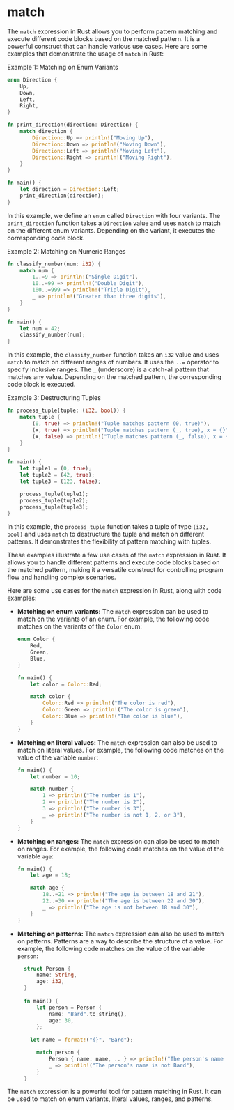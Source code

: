 # match

The `match` expression in Rust allows you to perform pattern matching and execute different code blocks based on the matched pattern. It is a powerful construct that can handle various use cases. Here are some examples that demonstrate the usage of `match` in Rust:

Example 1: Matching on Enum Variants
```rust
enum Direction {
    Up,
    Down,
    Left,
    Right,
}

fn print_direction(direction: Direction) {
    match direction {
        Direction::Up => println!("Moving Up"),
        Direction::Down => println!("Moving Down"),
        Direction::Left => println!("Moving Left"),
        Direction::Right => println!("Moving Right"),
    }
}

fn main() {
    let direction = Direction::Left;
    print_direction(direction);
}
```

In this example, we define an `enum` called `Direction` with four variants. The `print_direction` function takes a `Direction` value and uses `match` to match on the different enum variants. Depending on the variant, it executes the corresponding code block.

Example 2: Matching on Numeric Ranges
```rust
fn classify_number(num: i32) {
    match num {
        1..=9 => println!("Single Digit"),
        10..=99 => println!("Double Digit"),
        100..=999 => println!("Triple Digit"),
        _ => println!("Greater than three digits"),
    }
}

fn main() {
    let num = 42;
    classify_number(num);
}
```

In this example, the `classify_number` function takes an `i32` value and uses `match` to match on different ranges of numbers. It uses the `..=` operator to specify inclusive ranges. The `_` (underscore) is a catch-all pattern that matches any value. Depending on the matched pattern, the corresponding code block is executed.

Example 3: Destructuring Tuples
```rust
fn process_tuple(tuple: (i32, bool)) {
    match tuple {
        (0, true) => println!("Tuple matches pattern (0, true)"),
        (x, true) => println!("Tuple matches pattern (_, true), x = {}", x),
        (x, false) => println!("Tuple matches pattern (_, false), x = {}", x),
    }
}

fn main() {
    let tuple1 = (0, true);
    let tuple2 = (42, true);
    let tuple3 = (123, false);

    process_tuple(tuple1);
    process_tuple(tuple2);
    process_tuple(tuple3);
}
```

In this example, the `process_tuple` function takes a tuple of type `(i32, bool)` and uses `match` to destructure the tuple and match on different patterns. It demonstrates the flexibility of pattern matching with tuples.

These examples illustrate a few use cases of the `match` expression in Rust. It allows you to handle different patterns and execute code blocks based on the matched pattern, making it a versatile construct for controlling program flow and handling complex scenarios.

Here are some use cases for the `match` expression in Rust, along with code examples:

- **Matching on enum variants:** The `match` expression can be used to match on the variants of an enum. For example, the following code matches on the variants of the `Color` enum:

	```rust
    enum Color {
        Red,
        Green,
        Blue,
    }
    
    fn main() {
        let color = Color::Red;
    
        match color {
            Color::Red => println!("The color is red"),
            Color::Green => println!("The color is green"),
            Color::Blue => println!("The color is blue"),
        }
    }
	```
    

- **Matching on literal values:** The `match` expression can also be used to match on literal values. For example, the following code matches on the value of the variable `number`:

	```rust
    fn main() {
        let number = 10;
    
        match number {
            1 => println!("The number is 1"),
            2 => println!("The number is 2"),
            3 => println!("The number is 3"),
            _ => println!("The number is not 1, 2, or 3"),
        }
    }
	```
    

- **Matching on ranges:** The `match` expression can also be used to match on ranges. For example, the following code matches on the value of the variable `age`:

	```rust
    fn main() {
        let age = 18;
    
        match age {
            18..=21 => println!("The age is between 18 and 21"),
            22..=30 => println!("The age is between 22 and 30"),
            _ => println!("The age is not between 18 and 30"),
        }
    }
    ```

- **Matching on patterns:** The `match` expression can also be used to match on patterns. Patterns are a way to describe the structure of a value. For example, the following code matches on the value of the variable `person`:

	```rust
	  struct Person {
	      name: String,
	      age: i32,
	  }
	  
	  fn main() {
	      let person = Person {
	          name: "Bard".to_string(),
	          age: 30,
	      };
	 
        let name = format!("{}", "Bard");

	      match person {
	          Person { name: name, .. } => println!("The person's name is Bard"),
	          _ => println!("The person's name is not Bard"),
	      }
	  }
	```    

The `match` expression is a powerful tool for pattern matching in Rust. It can be used to match on enum variants, literal values, ranges, and patterns.

